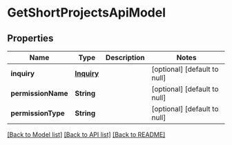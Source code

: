 # GetShortProjectsApiModel
## Properties

| Name | Type | Description | Notes |
|------------ | ------------- | ------------- | -------------|
| **inquiry** | [**Inquiry**](Inquiry.md) |  | [optional] [default to null] |
| **permissionName** | **String** |  | [optional] [default to null] |
| **permissionType** | **String** |  | [optional] [default to null] |

[[Back to Model list]](../README.md#documentation-for-models) [[Back to API list]](../README.md#documentation-for-api-endpoints) [[Back to README]](../README.md)

